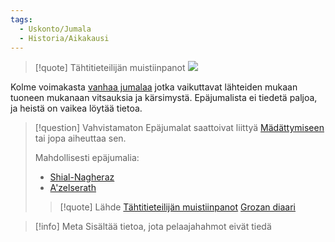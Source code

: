 ```yaml
---
tags:
  - Uskonto/Jumala
  - Historia/Aikakausi
---
```

>[!quote] Tähtitieteilijän muistiinpanot
>![](Tähtitieteilijän%20muistiinpanot.md#^25ed69)

Kolme voimakasta [vanhaa jumalaa](Vanhat%20jumalat.md) jotka vaikuttavat lähteiden mukaan tuoneen mukanaan vitsauksia ja kärsimystä. Epäjumalista ei tiedetä paljoa, ja heistä on vaikea löytää tietoa.

>[!question] Vahvistamaton 
Epäjumalat saattoivat liittyä [Mädättymiseen](Mädättyminen.md) tai jopa aiheuttaa sen.
>
>Mahdollisesti epäjumalia:
> + [Shial-Nagheraz](Shial-Nagheraz.md)
> + [A'zelserath](A'zelserath.md)
>
>>[!quote] Lähde 
>>[Tähtitieteilijän muistiinpanot](Tähtitieteilijän%20muistiinpanot.md)
>>[Grozan diaari](Grozan%20diaari.md)

>[!info] Meta
>Sisältää tietoa, jota pelaajahahmot eivät tiedä

